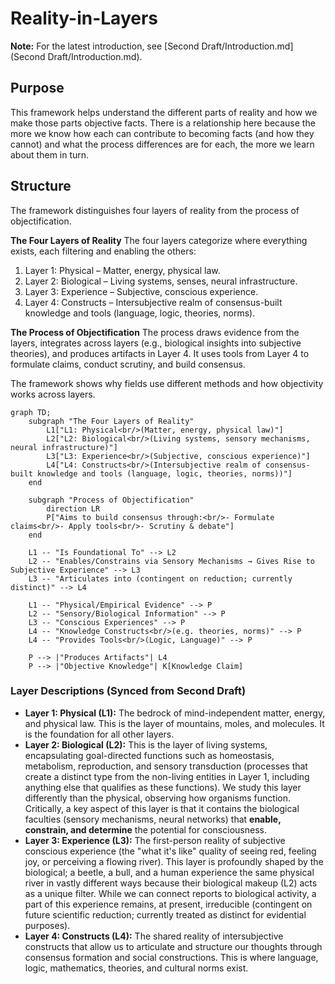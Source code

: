 # Reality-in-Layers

**Note:** For the latest introduction, see [Second Draft/Introduction.md](Second Draft/Introduction.md).

## Purpose

This framework helps understand the different parts of reality and how we make those parts objective facts. There is a relationship here because the more we know how each can contribute to becoming facts (and how they cannot) and what the process differences are for each, the more we learn about them in turn.

## Structure

The framework distinguishes four layers of reality from the process of objectification.

**The Four Layers of Reality**
The four layers categorize where everything exists, each filtering and enabling the others:
1.  Layer 1: Physical – Matter, energy, physical law.
2.  Layer 2: Biological – Living systems, senses, neural infrastructure.
3.  Layer 3: Experience – Subjective, conscious experience.
4.  Layer 4: Constructs – Intersubjective realm of consensus-built knowledge and tools (language, logic, theories, norms).

**The Process of Objectification**
The process draws evidence from the layers, integrates across layers (e.g., biological insights into subjective theories), and produces artifacts in Layer 4. It uses tools from Layer 4 to formulate claims, conduct scrutiny, and build consensus.

The framework shows why fields use different methods and how objectivity works across layers.

```mermaid
graph TD;
    subgraph "The Four Layers of Reality"
        L1["L1: Physical<br/>(Matter, energy, physical law)"]
        L2["L2: Biological<br/>(Living systems, sensory mechanisms, neural infrastructure)"]
        L3["L3: Experience<br/>(Subjective, conscious experience)"]
        L4["L4: Constructs<br/>(Intersubjective realm of consensus-built knowledge and tools (language, logic, theories, norms))"]
    end

    subgraph "Process of Objectification"
        direction LR
        P["Aims to build consensus through:<br/>- Formulate claims<br/>- Apply tools<br/>- Scrutiny & debate"]
    end

    L1 -- "Is Foundational To" --> L2
    L2 -- "Enables/Constrains via Sensory Mechanisms → Gives Rise to Subjective Experience" --> L3
    L3 -- "Articulates into (contingent on reduction; currently distinct)" --> L4
    
    L1 -- "Physical/Empirical Evidence" --> P
    L2 -- "Sensory/Biological Information" --> P
    L3 -- "Conscious Experiences" --> P
    L4 -- "Knowledge Constructs<br/>(e.g. theories, norms)" --> P
    L4 -- "Provides Tools<br/>(Logic, Language)" --> P
    
    P --> |"Produces Artifacts"| L4
    P --> |"Objective Knowledge"| K[Knowledge Claim]

```

### Layer Descriptions (Synced from Second Draft)

*   **Layer 1: Physical (L1):** The bedrock of mind-independent matter, energy, and physical law. This is the layer of mountains, moles, and molecules. It is the foundation for all other layers.
*   **Layer 2: Biological (L2):** This is the layer of living systems, encapsulating goal-directed functions such as homeostasis, metabolism, reproduction, and sensory transduction (processes that create a distinct type from the non-living entities in Layer 1, including anything else that qualifies as these functions). We study this layer differently than the physical, observing how organisms function. Critically, a key aspect of this layer is that it contains the biological faculties (sensory mechanisms, neural networks) that **enable, constrain, and determine** the potential for consciousness.
*   **Layer 3: Experience (L3):** The first-person reality of subjective conscious experience (the "what it's like" quality of seeing red, feeling joy, or perceiving a flowing river). This layer is profoundly shaped by the biological; a beetle, a bull, and a human experience the same physical river in vastly different ways because their biological makeup (L2) acts as a unique filter. While we can connect reports to biological activity, a part of this experience remains, at present, irreducible (contingent on future scientific reduction; currently treated as distinct for evidential purposes).
*   **Layer 4: Constructs (L4):** The shared reality of intersubjective constructs that allow us to articulate and structure our thoughts through consensus formation and social constructions. This is where language, logic, mathematics, theories, and cultural norms exist.
